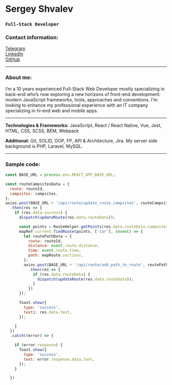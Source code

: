 # Sergey Shvalev
### `Full-Stack Developer`

### Contact information:

[Telegram](https://t.me/meiaum)<br>
[LinkedIn](https://www.linkedin.com/in/sergei-shvalev-0a5bb6232/)<br>
[GitHub](https://github.com/mei00)<br>

***

### About me:

I’m a 10 years experienced Full-Stack Web Developer mostly specializing in back-end who’s now exploring a new horizons of front-end development: modern JavaScript frameworks, tools, approaches and conventions. I'm looking to enhance my professional experience with an IT company specializing in hi-end web and mobile apps.

***

**Technologies & Frameworks:** JavaScript, React / React Native, Vue, Jest, HTML, CSS, SCSS, BEM, Webpack

**Additional:** Git, SOLID, OOP, FP, API & Architecture, Jira. My server side background is PHP, Laravel, MySQL.

***

### Sample code:

```js
const BASE_URL = process.env.REACT_APP_BASE_URL;

const routeCampsitesData = {
  route: routeId,
  campsites: campsites,
};
axios.post(BASE_URL + '/api/route/update_route_campsites', routeCampsitesData, ApiHelper.getRequestConfig(authToken))
  .then(res => {
    if (res.data.success) {
      dispatch(updateRoute(res.data.routeData));

      const points = RouteHelper.getPoints(res.data.routeData.campsites)
      mapRef.current.findRoute(points, ['car'], (event) => {
        let routePathData = {
          route: routeId,
          distance: event.route.distance,
          time: event.route.time,
          path: mapRoute.sections,
        };
        axios.post(BASE_URL + '/api/route/add_path_to_route', routePathData, ApiHelper.getRequestConfig(authToken))
          .then(res => {
            if (res.data.routeData) {
              dispatch(updateRoute(res.data.routeData));
            }
          })
      });

      Toast.show({
        type: 'success',
        text1: res.data.text,
      });

    }
  })
  .catch((error) => {

    if (error.response) {
      Toast.show({
        type: 'success',
        text: error.response.data.text,
      });
    }

  })

```

